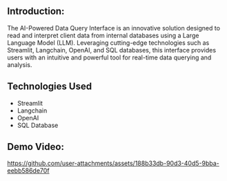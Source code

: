 ## Introduction:
The AI-Powered Data Query Interface is an innovative solution designed to read and interpret client data from internal databases using a Large Language Model (LLM). Leveraging cutting-edge technologies such as Streamlit, Langchain, OpenAI, and SQL databases, this interface provides users with an intuitive and powerful tool for real-time data querying and analysis.

## Technologies Used
- Streamlit
- Langchain
- OpenAI
- SQL Database
  
## Demo Video:

https://github.com/user-attachments/assets/188b33db-90d3-40d5-9bba-eebb586de70f

